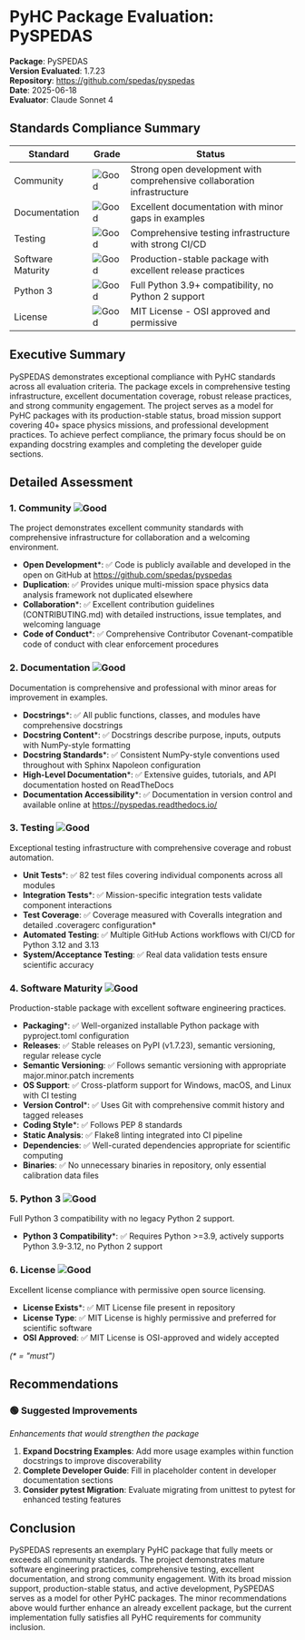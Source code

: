 # PyHC Package Evaluation: PySPEDAS

**Package**: PySPEDAS  
**Version Evaluated**: 1.7.23  
**Repository**: https://github.com/spedas/pyspedas  
**Date**: 2025-06-18  
**Evaluator**: Claude Sonnet 4  

## Standards Compliance Summary

| Standard | Grade | Status |
|----------|-------|--------|
| Community | ![Good](https://img.shields.io/badge/Good-brightgreen.svg) | Strong open development with comprehensive collaboration infrastructure |
| Documentation | ![Good](https://img.shields.io/badge/Good-brightgreen.svg) | Excellent documentation with minor gaps in examples |
| Testing | ![Good](https://img.shields.io/badge/Good-brightgreen.svg) | Comprehensive testing infrastructure with strong CI/CD |
| Software Maturity | ![Good](https://img.shields.io/badge/Good-brightgreen.svg) | Production-stable package with excellent release practices |
| Python 3 | ![Good](https://img.shields.io/badge/Good-brightgreen.svg) | Full Python 3.9+ compatibility, no Python 2 support |
| License | ![Good](https://img.shields.io/badge/Good-brightgreen.svg) | MIT License - OSI approved and permissive |

## Executive Summary

PySPEDAS demonstrates exceptional compliance with PyHC standards across all evaluation criteria. The package excels in comprehensive testing infrastructure, excellent documentation coverage, robust release practices, and strong community engagement. The project serves as a model for PyHC packages with its production-stable status, broad mission support covering 40+ space physics missions, and professional development practices. To achieve perfect compliance, the primary focus should be on expanding docstring examples and completing the developer guide sections.

## Detailed Assessment

### 1. Community ![Good](https://img.shields.io/badge/Good-brightgreen.svg)

The project demonstrates excellent community standards with comprehensive infrastructure for collaboration and a welcoming environment.

- **Open Development**\*: ✅ Code is publicly available and developed in the open on GitHub at https://github.com/spedas/pyspedas
- **Duplication**: ✅ Provides unique multi-mission space physics data analysis framework not duplicated elsewhere
- **Collaboration**\*: ✅ Excellent contribution guidelines (CONTRIBUTING.md) with detailed instructions, issue templates, and welcoming language
- **Code of Conduct**\*: ✅ Comprehensive Contributor Covenant-compatible code of conduct with clear enforcement procedures

### 2. Documentation ![Good](https://img.shields.io/badge/Good-brightgreen.svg)

Documentation is comprehensive and professional with minor areas for improvement in examples.

- **Docstrings**\*: ✅ All public functions, classes, and modules have comprehensive docstrings
- **Docstring Content**\*: ✅ Docstrings describe purpose, inputs, outputs with NumPy-style formatting
- **Docstring Standards**\*: ✅ Consistent NumPy-style conventions used throughout with Sphinx Napoleon configuration
- **High-Level Documentation**\*: ✅ Extensive guides, tutorials, and API documentation hosted on ReadTheDocs
- **Documentation Accessibility**\*: ✅ Documentation in version control and available online at https://pyspedas.readthedocs.io/

### 3. Testing ![Good](https://img.shields.io/badge/Good-brightgreen.svg)

Exceptional testing infrastructure with comprehensive coverage and robust automation.

- **Unit Tests**\*: ✅ 82 test files covering individual components across all modules
- **Integration Tests**\*: ✅ Mission-specific integration tests validate component interactions
- **Test Coverage**: ✅ Coverage measured with Coveralls integration and detailed .coveragerc configuration*
- **Automated Testing**: ✅ Multiple GitHub Actions workflows with CI/CD for Python 3.12 and 3.13
- **System/Acceptance Testing**: ✅ Real data validation tests ensure scientific accuracy

### 4. Software Maturity ![Good](https://img.shields.io/badge/Good-brightgreen.svg)

Production-stable package with excellent software engineering practices.

- **Packaging**\*: ✅ Well-organized installable Python package with pyproject.toml configuration
- **Releases**: ✅ Stable releases on PyPI (v1.7.23), semantic versioning, regular release cycle
- **Semantic Versioning**: ✅ Follows semantic versioning with appropriate major.minor.patch increments
- **OS Support**: ✅ Cross-platform support for Windows, macOS, and Linux with CI testing
- **Version Control**\*: ✅ Uses Git with comprehensive commit history and tagged releases
- **Coding Style**\*: ✅ Follows PEP 8 standards
- **Static Analysis**: ✅ Flake8 linting integrated into CI pipeline
- **Dependencies**: ✅ Well-curated dependencies appropriate for scientific computing
- **Binaries**: ✅ No unnecessary binaries in repository, only essential calibration data files

### 5. Python 3 ![Good](https://img.shields.io/badge/Good-brightgreen.svg)

Full Python 3 compatibility with no legacy Python 2 support.

- **Python 3 Compatibility**\*: ✅ Requires Python >=3.9, actively supports Python 3.9-3.12, no Python 2 support

### 6. License ![Good](https://img.shields.io/badge/Good-brightgreen.svg)

Excellent license compliance with permissive open source licensing.

- **License Exists**\*: ✅ MIT License file present in repository
- **License Type**: ✅ MIT License is highly permissive and preferred for scientific software
- **OSI Approved**: ✅ MIT License is OSI-approved and widely accepted

*(\* = "must")*

## Recommendations

### 🟢 Suggested Improvements
*Enhancements that would strengthen the package*

1. **Expand Docstring Examples**: Add more usage examples within function docstrings to improve discoverability
2. **Complete Developer Guide**: Fill in placeholder content in developer documentation sections
3. **Consider pytest Migration**: Evaluate migrating from unittest to pytest for enhanced testing features

## Conclusion

PySPEDAS represents an exemplary PyHC package that fully meets or exceeds all community standards. The project demonstrates mature software engineering practices, comprehensive testing, excellent documentation, and strong community engagement. With its broad mission support, production-stable status, and active development, PySPEDAS serves as a model for other PyHC packages. The minor recommendations above would further enhance an already excellent package, but the current implementation fully satisfies all PyHC requirements for community inclusion.